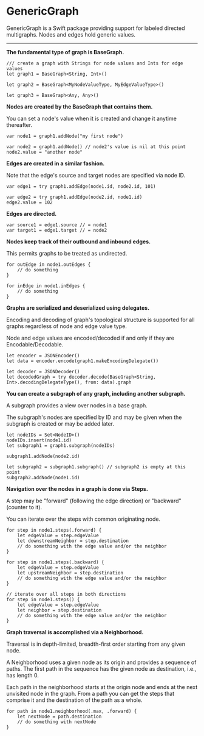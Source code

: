 # GenericGraph

GenericGraph is a Swift package providing support for labeled directed multigraphs. 
Nodes and edges hold generic values.

----

__The fundamental type of graph is BaseGraph.__

```
/// create a graph with Strings for node values and Ints for edge values
let graph1 = BaseGraph<String, Int>()

let graph2 = BaseGraph<MyNodeValueType, MyEdgeValueType>()

let graph3 = BaseGraph<Any, Any>()
```

__Nodes are created by the BaseGraph that contains them.__

You can set a node's value when it is created and change it anytime thereafter.

```
var node1 = graph1.addNode("my first node")

var node2 = graph1.addNode() // node2's value is nil at this point
node2.value = "another node"
```

__Edges are created in a similar fashion.__

Note that the edge's source and target nodes are specified via node ID.

```
var edge1 = try graph1.addEdge(node1.id, node2.id, 101)

var edge2 = try graph1.addEdge(node2.id, node1.id) 
edge2.value = 102
```

__Edges are directed.__

```
var source1 = edge1.source // = node1
var target1 = edge1.target // = node2
```

__Nodes keep track of their outbound and inbound edges.__

This permits graphs to be treated as undirected.

```
for outEdge in node1.outEdges {
    // do something 
}

for inEdge in node1.inEdges {
    // do something 
}
```

__Graphs are serialized and deserialized using delegates.__

Encoding and decoding of graph's topological structure is supported for all graphs regardless of node and edge value type. 

Node and edge values are encoded/decoded if and only if they are Encodable/Decodable.

```
let encoder = JSONEncoder()
let data = encoder.encode(graph1.makeEncodingDelegate())

let decoder = JSONDecoder()
let decodedGraph = try decoder.decode(BaseGraph<String, Int>.decodingDelegateType(), from: data).graph
```

__You can create a subgraph of any graph, including another subgraph.__

A subgraph provides a view over nodes in a base graph.

The subgraph's nodes are specified by ID and may be given when the subgraph is created or may be added later.

```
let nodeIDs = Set<NodeID>()
nodeIDs.insert(node1.id)
let subgraph1 = graph1.subgraph(nodeIDs)

subgraph1.addNode(node2.id)

let subgraph2 = subgraph1.subgraph() // subgraph2 is empty at this point
subgraph2.addNode(node1.id)
```

__Navigation over the nodes in a graph is done via Steps.__

A step may be "forward" (following the edge direction) or "backward" (counter to it).

You can iterate over the steps with common originating node.

```
for step in node1.steps(.forward) {
    let edgeValue = step.edgeValue
    let downstreamNeighbor = step.destination
    // do something with the edge value and/or the neighbor
}

for step in node1.steps(.backward) {
    let edgeValue = step.edgeValue
    let upstreamNeighbor = step.destination
    // do something with the edge value and/or the neighbor
}

// iterate over all steps in both directions
for step in node1.steps() {
    let edgeValue = step.edgeValue
    let neighbor = step.destination
    // do something with the edge value and/or the neighbor
}
```

__Graph traversal is accomplished via a Neighborhood.__

Traversal is in depth-limited, breadth-first order starting from any given node.

A Neighborhood uses a given node as its origin and provides a sequence of paths.
The first path in the sequence has the given node as destination, i.e., has length 0.

Each path in the neighborhood starts at the origin node and ends at the next unvisited node in the graph. 
From a path you can get the steps that comprise it and the destination of the path as a whole.

```
for path in node1.neighborhood(.max, .forward) {
    let nextNode = path.destination
    // do something with nextNode
} 
```
